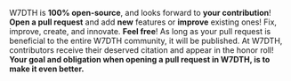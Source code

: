 W7DTH is **100% open-source**, and looks forward to **your contribution**! **Open a pull request** and add **new** features or **improve** existing ones! Fix, improve, create, and innovate. **Feel free**! As long as your pull request is beneficial to the entire W7DTH community, it will be published. At W7DTH, contributors receive their deserved citation and appear in the honor roll! **Your goal and obligation when opening a pull request in W7DTH, is to make it even better.**
